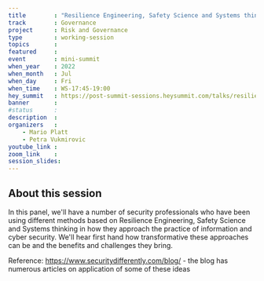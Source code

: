 ```yaml
---
title        : "Resilience Engineering, Safety Science and Systems thinking - new tools for the complex world"
track        : Governance
project      : Risk and Governance
type         : working-session
topics       : 
featured     :
event        : mini-summit
when_year    : 2022
when_month   : Jul
when_day     : Fri
when_time    : WS-17:45-19:00
hey_summit   : https://post-summit-sessions.heysummit.com/talks/resilience-engineering-safety-science-and-systems-thinking-new-tools-for-the-complex-world/
banner       : 
#status      : 
description  :
organizers   :
    - Mario Platt
    - Petra Vukmirovic
youtube_link : 
zoom_link    :
session_slides:
---
```



## About this session
In this panel, we'll have a number of security professionals who have been using different methods based on Resilience Engineering, Safety Science and Systems thinking in how they approach the practice of information and cyber security. We'll hear first hand how transformative these approaches can be and the benefits and challenges they bring.

Reference:
https://www.securitydifferently.com/blog/ - the blog has numerous articles on application of some of these ideas
